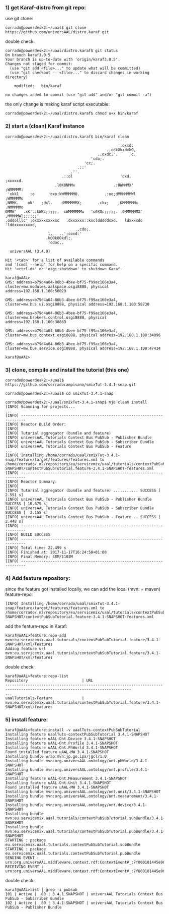 

### 1) get Karaf-distro from git repo:


use git clone:

	corrado@powerdesk2:~/uaal$ git clone https://github.com/universAAL/distro.karaf.git


double check:

	corrado@powerdesk2:~/uaal/distro.karaf$ git status
	On branch karaf3.0.5
	Your branch is up-to-date with 'origin/karaf3.0.5'.
	Changes not staged for commit:
	  (use "git add <file>..." to update what will be committed)
	  (use "git checkout -- <file>..." to discard changes in working directory)
	
		modified:   bin/karaf
	
	no changes added to commit (use "git add" and/or "git commit -a")


the only change is making karaf script executable:

	corrado@powerdesk2:~/uaal/distro.karaf$ chmod u+x bin/karaf



### 2) start a (clean) Karaf instance

	corrado@powerdesk2:~/uaal/distro.karaf$ bin/karaf clean
	
	                                                  ':oxxd:                     
	                                             .,cdkOkxdxkO,                    
	                                         .;oxdc;'.      c.                    
	                                      'cdo;.                                  
	                                   'cc;.                                      
	                                .::'                                          
	                             .''.                                             
	                         .::ol                     'dxd.          ;xxxxxd.    
	                      .l0K0NMMx                 .:0WMMMX'        ;WMMMMM:     
	 'xkkl     :o      'oxo:kWMMMMM0.           .:oo;dMMMMMMWl      ;WMMMMMo      
	,NMMK.    oN'   ;dxl.    dMMMMMMX;       .ckx;    ,KMMMMMMx    .NMMMMMo       
	0MMW'   .xK'.:kWKc;;;;;,  cWMMMMMMo   'o0XOc;;;;;. .0MMMMMMX'  ,MMMMMWl;;;;;;'
	,oddolllc' ;oxxxxxxxxxxc   .dxxxxxx::kxcldddddxxd.   ldxxxxdo   'lddxxxxxxxxd,
	                               .,cdo;.                                        
	                   l.   ..';coxd:'                                            
	                  .kOOkOOkdl;.                                                
	                   'odoc,.                                                    
	
	  universAAL (3.4.0)
	
	Hit '<tab>' for a list of available commands
	and '[cmd] --help' for help on a specific command.
	Hit '<ctrl-d>' or 'osgi:shutdown' to shutdown Karaf.
	
	karaf@uAAL>
	GMS: address=b79d4a04-86b3-4bee-bf75-f99ac166e3a4, cluster=mw.modules.aalspace.osgi8888, physical address=192.168.1.100:56029
	
	GMS: address=b79d4a04-86b3-4bee-bf75-f99ac166e3a4, cluster=mw.bus.ui.osgi8888, physical address=192.168.1.100:58730
	
	GMS: address=b79d4a04-86b3-4bee-bf75-f99ac166e3a4, cluster=mw.brokers.control.osgi8888, physical address=192.168.1.100:38869
	
	GMS: address=b79d4a04-86b3-4bee-bf75-f99ac166e3a4, cluster=mw.bus.context.osgi8888, physical address=192.168.1.100:34096
	
	GMS: address=b79d4a04-86b3-4bee-bf75-f99ac166e3a4, cluster=mw.bus.service.osgi8888, physical address=192.168.1.100:47434
	
	karaf@uAAL>



### 3) clone, compile and install the tutorial (this one)

	corrado@powerdesk2:~/uaal$ https://github.com/corradocampisano/smixTut-3.4.1-snap.git
	
	corrado@powerdesk2:~/uaal$ cd smixTut-3.4.1-snap
	
	corrado@powerdesk2:~/uaal/smixTut-3.4.1-snap$ mj8 clean install
	[INFO] Scanning for projects...
	...
	[INFO] ------------------------------------------------------------------------
	[INFO] Reactor Build Order:
	[INFO] 
	[INFO] Tutorial aggregator (bundle and feature)
	[INFO] universAAL Tutorials Context Bus PubSub - Publisher Bundle
	[INFO] universAAL Tutorials Context Bus PubSub - Subscriber Bundle
	[INFO] universAAL Tutorials Context Bus PubSub - Feature
	... 
	[INFO] Installing /home/corrado/uaal/smixTut-3.4.1-snap/feature/target/features/features.xml to /home/corrado/.m2/repository/eu/servicemix/uaal/tutorials/contextPubSubTutorial.feature/3.4.1-SNAPSHOT/contextPubSubTutorial.feature-3.4.1-SNAPSHOT-features.xml
	[INFO] ------------------------------------------------------------------------
	[INFO] Reactor Summary:
	[INFO] 
	[INFO] Tutorial aggregator (bundle and feature) ........... SUCCESS [  2.551 s]
	[INFO] universAAL Tutorials Context Bus PubSub - Publisher Bundle SUCCESS [ 10.679 s]
	[INFO] universAAL Tutorials Context Bus PubSub - Subscriber Bundle SUCCESS [  2.155 s]
	[INFO] universAAL Tutorials Context Bus PubSub - Feature .. SUCCESS [  2.448 s]
	[INFO] ------------------------------------------------------------------------
	[INFO] BUILD SUCCESS
	[INFO] ------------------------------------------------------------------------
	[INFO] Total time: 22.499 s
	[INFO] Finished at: 2017-11-17T16:24:50+01:00
	[INFO] Final Memory: 48M/1102M
	[INFO] ------------------------------------------------------------------------



### 4) Add feature repository:

since the feature got installed locally, we can add the local (mvn: = maven) feature-repo:

	[INFO] Installing /home/corrado/uaal/smixTut-3.4.1-snap/feature/target/features/features.xml to /home/corrado/.m2/repository/eu/servicemix/uaal/tutorials/contextPubSubTutorial.feature/3.4.1-SNAPSHOT/contextPubSubTutorial.feature-3.4.1-SNAPSHOT-features.xml


add the feature-repo in Karaf:

	karaf@uAAL>feature:repo-add mvn:eu.servicemix.uaal.tutorials/contextPubSubTutorial.feature/3.4.1-SNAPSHOT/xml/features 
	Adding feature url mvn:eu.servicemix.uaal.tutorials/contextPubSubTutorial.feature/3.4.1-SNAPSHOT/xml/features



double check:

	karaf@uAAL>feature:repo-list
	Repository                        | URL                                                                                       
	------------------------------------------------------------------------------------------------------------------------------
	...                           
	uaalTutorials-Feature             | mvn:eu.servicemix.uaal.tutorials/contextPubSubTutorial.feature/3.4.1-SNAPSHOT/xml/features



### 5) install feature:

	karaf@uAAL>feature:install -v uaalTuts-contextPubSubTutorial
	Installing feature uaalTuts-contextPubSubTutorial 3.4.1-SNAPSHOT
	Installing feature uAAL-Ont.Device 3.4.1-SNAPSHOT
	Installing feature uAAL-Ont.Profile 3.4.1-SNAPSHOT
	Installing feature uAAL-Ont.PhWorld 3.4.1-SNAPSHOT
	Found installed feature uAAL-MW 3.4.1-SNAPSHOT
	Installing bundle wrap:mvn:jp.go.ipa/jgcl/1.0
	Installing bundle mvn:org.universAAL.ontology/ont.phWorld/3.4.1-SNAPSHOT
	Installing bundle mvn:org.universAAL.ontology/ont.profile/3.4.1-SNAPSHOT
	Installing feature uAAL-Ont.Measurement 3.4.1-SNAPSHOT
	Installing feature uAAL-Ont.Unit 3.4.1-SNAPSHOT
	Found installed feature uAAL-MW 3.4.1-SNAPSHOT
	Installing bundle mvn:org.universAAL.ontology/ont.unit/3.4.1-SNAPSHOT
	Installing bundle mvn:org.universAAL.ontology/ont.measurement/3.4.1-SNAPSHOT
	Installing bundle mvn:org.universAAL.ontology/ont.device/3.4.1-SNAPSHOT
	Installing bundle mvn:eu.servicemix.uaal.tutorials/contextPubSubTutorial.subBundle/3.4.1-SNAPSHOT
	Installing bundle mvn:eu.servicemix.uaal.tutorials/contextPubSubTutorial.pubBundle/3.4.1-SNAPSHOT
	STARTING : package eu.servicemix.uaal.tutorials.contextPubSubTutorial.subBundle
	STARTING : package eu.servicemix.uaal.tutorials.contextPubSubTutorial.pubBundle
	SENDING EVENT : urn:org.universAAL.middleware.context.rdf:ContextEvent#_:7f000101445e966e:927
	RECEIVING EVENT : urn:org.universAAL.middleware.context.rdf:ContextEvent#_:7f000101445e966e:927


double check:

	karaf@uAAL>list | grep -i pubsub
	101 | Active |  80 | 3.4.1.SNAPSHOT | universAAL Tutorials Context Bus PubSub - Subscriber Bundle 
	102 | Active |  80 | 3.4.1.SNAPSHOT | universAAL Tutorials Context Bus PubSub - Publisher Bundle     

